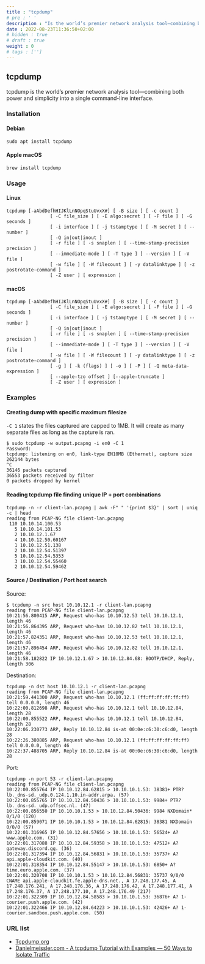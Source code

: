 ```yaml
---
title : "tcpdump"
# pre : ' '
description : "Is the world’s premier network analysis tool—combining both power and simplicity into a single command-line interface."
date : 2022-08-23T11:36:50+02:00
# hidden : true
# draft : true
weight : 0
# tags : ['']
---
```


## tcpdump

tcpdump is the world’s premier network analysis tool—combining both power and simplicity into a single command-line interface.

### Installation

#### Debian

```plain
sudo apt install tcpdump
```

#### Apple macOS

```plain
brew install tcpdump
```

### Usage

#### Linux

```plain
tcpdump [-aAbdDefhHIJKlLnNOpqStuUvxX#] [ -B size ] [ -c count ]
                [ -C file_size ] [ -E algo:secret ] [ -F file ] [ -G seconds ]
                [ -i interface ] [ -j tstamptype ] [ -M secret ] [ --number ]
                [ -Q in|out|inout ]
                [ -r file ] [ -s snaplen ] [ --time-stamp-precision precision ]
                [ --immediate-mode ] [ -T type ] [ --version ] [ -V file ]
                [ -w file ] [ -W filecount ] [ -y datalinktype ] [ -z postrotate-command ]
                [ -Z user ] [ expression ]
```

#### macOS

```plain
tcpdump [-aAbdDefhHIJKlLnNOpqStuUvxX#] [ -B size ] [ -c count ]
                [ -C file_size ] [ -E algo:secret ] [ -F file ] [ -G seconds ]
                [ -i interface ] [ -j tstamptype ] [ -M secret ] [ --number ]
                [ -Q in|out|inout ]
                [ -r file ] [ -s snaplen ] [ --time-stamp-precision precision ]
                [ --immediate-mode ] [ -T type ] [ --version ] [ -V file ]
                [ -w file ] [ -W filecount ] [ -y datalinktype ] [ -z postrotate-command ]
                [ -g ] [ -k (flags) ] [ -o ] [ -P ] [ -Q meta-data-expression ]
                [ --apple-tzo offset ] [--apple-truncate ]
                [ -Z user ] [ expression ]
```

### Examples

#### Creating dump with specific maximum filesize

`-C 1` states the files captured are capped to 1MB. It will create as many separate files as long as the capture is ran.

```plain
$ sudo tcpdump -w output.pcapng -i en0 -C 1
Password:
tcpdump: listening on en0, link-type EN10MB (Ethernet), capture size 262144 bytes
^C
36146 packets captured
36553 packets received by filter
0 packets dropped by kernel
```

#### Reading tcpdump file finding unique IP + port combinations

```plain
tcpdump -n -r client-lan.pcapng | awk -F" " '{print $3}' | sort | uniq -c | head 
reading from PCAP-NG file client-lan.pcapng
 110 10.10.14.100.53
   5 10.10.14.101.53
   2 10.10.12.1.67
   4 10.10.12.50.60167
   1 10.10.12.51.138
   2 10.10.12.54.51397
   5 10.10.12.54.5353
   3 10.10.12.54.55460
   2 10.10.12.54.59462
```

#### Source / Destination / Port host search

Source:

```plain
$ tcpdump -n src host 10.10.12.1 -r client-lan.pcapng
reading from PCAP-NG file client-lan.pcapng
10:21:56.800415 ARP, Request who-has 10.10.12.53 tell 10.10.12.1, length 46
10:21:56.864395 ARP, Request who-has 10.10.12.82 tell 10.10.12.1, length 46
10:21:57.824351 ARP, Request who-has 10.10.12.53 tell 10.10.12.1, length 46
10:21:57.896454 ARP, Request who-has 10.10.12.82 tell 10.10.12.1, length 46
10:21:58.182822 IP 10.10.12.1.67 > 10.10.12.84.68: BOOTP/DHCP, Reply, length 306
```

Destination:

```plain
tcpdump -n dst host 10.10.12.1 -r client-lan.pcapng
reading from PCAP-NG file client-lan.pcapng
10:21:59.441300 ARP, Request who-has 10.10.12.1 (ff:ff:ff:ff:ff:ff) tell 0.0.0.0, length 46
10:22:00.812698 ARP, Request who-has 10.10.12.1 tell 10.10.12.84, length 28
10:22:00.855522 ARP, Request who-has 10.10.12.1 tell 10.10.12.84, length 28
10:22:06.230773 ARP, Reply 10.10.12.84 is-at 00:0e:c6:30:c6:d0, length 28
10:22:26.380885 ARP, Request who-has 10.10.12.1 (ff:ff:ff:ff:ff:ff) tell 0.0.0.0, length 46
10:22:37.488705 ARP, Reply 10.10.12.84 is-at 00:0e:c6:30:c6:d0, length 28
```

Port:

```plain
tcpdump -n port 53 -r client-lan.pcapng
reading from PCAP-NG file client-lan.pcapng
10:22:00.855764 IP 10.10.12.84.62815 > 10.10.10.1.53: 38381+ PTR? lb._dns-sd._udp.0.124.1.10.in-addr.arpa. (57)
10:22:00.855765 IP 10.10.12.84.50436 > 10.10.10.1.53: 9984+ PTR? lb._dns-sd._udp.offsec.nl. (47)
10:22:00.856550 IP 10.10.10.1.53 > 10.10.12.84.50436: 9984 NXDomain* 0/1/0 (120)
10:22:00.859071 IP 10.10.10.1.53 > 10.10.12.84.62815: 38381 NXDomain 0/0/0 (57)
10:22:01.316965 IP 10.10.12.84.57656 > 10.10.10.1.53: 56524+ A? www.apple.com. (31)
10:22:01.317088 IP 10.10.12.84.59358 > 10.10.10.1.53: 47512+ A? gateway.discord.gg. (36)
10:22:01.317394 IP 10.10.12.84.56831 > 10.10.10.1.53: 35737+ A? api.apple-cloudkit.com. (40)
10:22:01.318354 IP 10.10.12.84.55147 > 10.10.10.1.53: 6850+ A? time.euro.apple.com. (37)
10:22:01.320708 IP 10.10.10.1.53 > 10.10.12.84.56831: 35737 9/0/0 CNAME api.apple-cloudkit.fe.apple-dns.net., A 17.248.177.45, A 17.248.176.241, A 17.248.176.36, A 17.248.176.42, A 17.248.177.41, A 17.248.176.37, A 17.248.177.10, A 17.248.176.49 (217)
10:22:01.322309 IP 10.10.12.84.58583 > 10.10.10.1.53: 36876+ A? 1-courier.push.apple.com. (42)
10:22:01.322466 IP 10.10.12.84.64223 > 10.10.10.1.53: 42426+ A? 1-courier.sandbox.push.apple.com. (50)
```

### URL list

* [Tcpdump.org](https://www.tcpdump.org/)
* [Danielmeissler.com - A tcpdump Tutorial with Examples — 50 Ways to Isolate Traffic](https://danielmiessler.com/study/tcpdump/)
